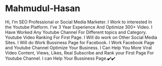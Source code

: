 # Mahmudul-Hasan
Hi, I’m SEO Professional or Social Media Marketer. I Work to interested In the Youtube Platform. I’ve 3 Year Experience And Optimize 300+ Video. I Have Worked Any Youtube Channel For Different topics and Category. Youtube Video Ranking For First Page. I Will do work on Other Social Media Sites. I Will do Work Bussiness Page for Facebook. I Work Facebook Page and Youtube Channel Optimize Your Business. I Can Help You More Viral Video Content, Views, Likes, Real Subscribe and Rank your First Page For Youtube Channel. I can Help Your Bussiness Page.✔️✔️  
